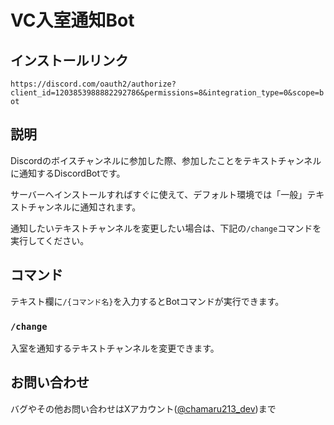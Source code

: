 # VC入室通知Bot

## インストールリンク

`https://discord.com/oauth2/authorize?client_id=1203853988882292786&permissions=8&integration_type=0&scope=bot`

## 説明

Discordのボイスチャンネルに参加した際、参加したことをテキストチャンネルに通知するDiscordBotです。

サーバーへインストールすればすぐに使えて、デフォルト環境では「一般」テキストチャンネルに通知されます。

通知したいテキストチャンネルを変更したい場合は、下記の`/change`コマンドを実行してください。

## コマンド

テキスト欄に`/{コマンド名}`を入力するとBotコマンドが実行できます。

### `/change`

入室を通知するテキストチャンネルを変更できます。

## お問い合わせ

バグやその他お問い合わせはXアカウント([@chamaru213_dev](https://x.com/chamaru213_dev))まで
